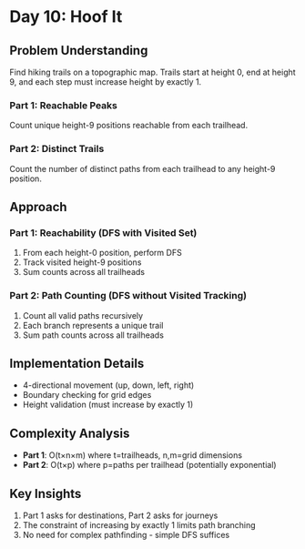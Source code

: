 # Day 10: Hoof It

## Problem Understanding

Find hiking trails on a topographic map. Trails start at height 0, end at height 9, and each step must increase height by exactly 1.

### Part 1: Reachable Peaks
Count unique height-9 positions reachable from each trailhead.

### Part 2: Distinct Trails
Count the number of distinct paths from each trailhead to any height-9 position.

## Approach

### Part 1: Reachability (DFS with Visited Set)
1. From each height-0 position, perform DFS
2. Track visited height-9 positions
3. Sum counts across all trailheads

### Part 2: Path Counting (DFS without Visited Tracking)
1. Count all valid paths recursively
2. Each branch represents a unique trail
3. Sum path counts across all trailheads

## Implementation Details

- 4-directional movement (up, down, left, right)
- Boundary checking for grid edges
- Height validation (must increase by exactly 1)

## Complexity Analysis

- **Part 1**: O(t×n×m) where t=trailheads, n,m=grid dimensions
- **Part 2**: O(t×p) where p=paths per trailhead (potentially exponential)

## Key Insights

1. Part 1 asks for destinations, Part 2 asks for journeys
2. The constraint of increasing by exactly 1 limits path branching
3. No need for complex pathfinding - simple DFS suffices